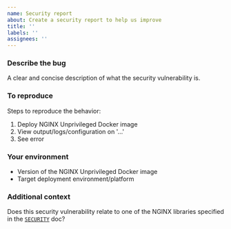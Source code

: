 ```yaml
---
name: Security report
about: Create a security report to help us improve
title: ''
labels: ''
assignees: ''
---
```

### Describe the bug

A clear and concise description of what the security vulnerability is.

### To reproduce

Steps to reproduce the behavior:

1. Deploy NGINX Unprivileged Docker image
2. View output/logs/configuration on '...'
3. See error

### Your environment

- Version of the NGINX Unprivileged Docker image
- Target deployment environment/platform

### Additional context

Does this security vulnerability relate to one of the NGINX libraries specified in the [`SECURITY`](https://github.com/nginxinc/docker-nginx-unprivileged/blob/main/.github/SECURITY.md) doc?
